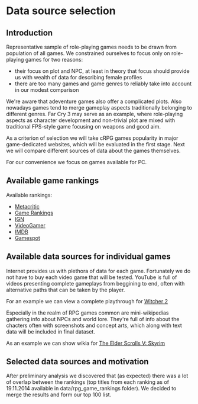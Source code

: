 Data source selection
=====================

Introduction
------------

Representative sample of role-playing games needs to be drawn from population of all games. We constrained ourselves to focus only on role-playing games for two reasons:
- their focus on plot and NPC, at least in theory that focus should provide us with wealth of data for describing female profiles
- there are too many games and game genres to reliably take into account in our modest comparison

We're aware that adeventure games also offer a complicated plots. Also nowadays games tend to merge gameplay aspects traditionally belonging to different genres. Far Cry 3 may serve as an example, where role-playing aspects as character development and non-trivial plot are mixed with traditional FPS-style game focusing on weapons and good aim.

As a criterion of selection we will take cRPG games popularity in major game-dedicated websites, which will be evaluated in the first stage. Next we will compare different sources of data about the games themselves.

For our convenience we focus on games available for PC.

Available game rankings
----------------------

Available rankings:
- [Metacritic](http://www.metacritic.com/browse/games/genre/metascore/role-playing/pc?view=condensed)
- [Game Rankings](http://www.gamerankings.com/browse.html?site=pc&cat=48&year=0&numrev=0&sort=0&letter=&search=)
- [IGN](http://uk.ign.com/games/reviews/pc?sortBy=score&sortOrder=desc&genre=rpg)
- [VideoGamer](http://www.videogamer.com/top-games/pc-role-playing-games-all-time/)
- [IMDB](http://www.imdb.com/list/ls057949881/)
- [Gamespot](http://www.gamespot.com/new-games/?sort=score&game_filter_type[genres]=46&game_filter_type[platform]=19&game_filter_type[minRating]=&game_filter_type[timeFrame]=&game_filter_type[startDate]=&game_filter_type[endDate]=&game_filter_type[theme]=&game_filter_type[region]=&___game_filter_type[developers]=&___game_filter_type[publishers]=&game_filter_type[letter]=/)



Available data sources for individual games
-------------------------------------------

Internet provides us with plethora of data for each game. Fortunately we do not have to buy each video game that will be tested. YouTube is full of videos presenting complete gameplays from beggining to end, often with alternative paths that can be taken by the player.

For an example we can view a complete playthrough for [Witcher 2](https://www.youtube.com/watch?v=ui9C1pfxj4g)

Especially in the realm of RPG games common are mini-wikipedias gathering info about NPCs and world lore. They're full of info about the chacters often with screenshots and concept arts, which along with text data will be included in final dataset.

As an example we can show wikia for [The Elder Scrolls V: Skyrim](http://elderscrolls.wikia.com/wiki/The_Elder_Scrolls_Wiki)


Selected data sources and motivation
------------------------------------

After preliminary analysis we discovered that (as expected) there was a lot of overlap between the rankings (top titles from each ranking as of 19.11.2014 available in data/rpg_game_rankings folder). We decided to merge the results and form our top 100 list.


